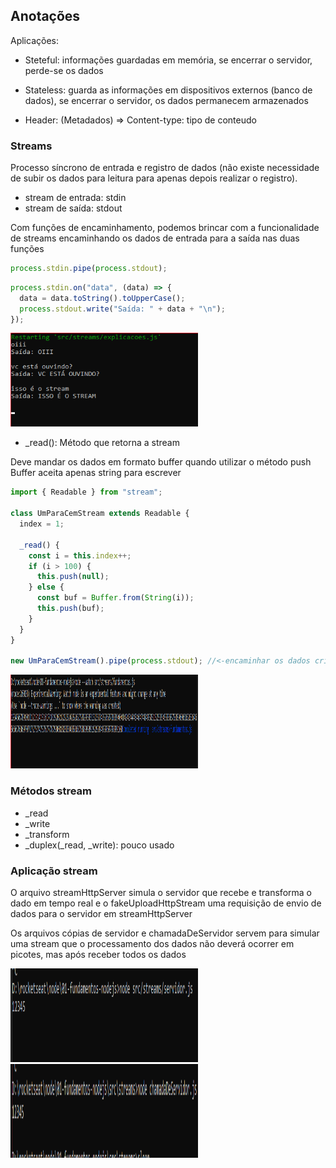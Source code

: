 ## Anotações

Aplicações:

- Steteful: informações guardadas em memória, se encerrar o servidor, perde-se os dados
- Stateless: guarda as informações em dispositivos externos (banco de dados), se encerrar o servidor, os dados permanecem armazenados

- Header: (Metadados) => Content-type: tipo de conteudo

### Streams

Processo síncrono de entrada e registro de dados (não existe necessidade de subir os dados para leitura para apenas depois realizar o registro).

- stream de entrada: stdin
- stream de saída: stdout

Com funções de encaminhamento, podemos brincar com a funcionalidade de streams
encaminhando os dados de entrada para a saída nas duas funções

```js
process.stdin.pipe(process.stdout);
```

```js
process.stdin.on("data", (data) => {
  data = data.toString().toUpperCase();
  process.stdout.write("Saída: " + data + "\n");
});
```

<img src="../img/stream.png" width="300px" height="150px"/>

- \_read(): Método que retorna a stream

Deve mandar os dados em formato buffer quando utilizar o método push
Buffer aceita apenas string para escrever

```js
import { Readable } from "stream";

class UmParaCemStream extends Readable {
  index = 1;

  _read() {
    const i = this.index++;
    if (i > 100) {
      this.push(null);
    } else {
      const buf = Buffer.from(String(i));
      this.push(buf);
    }
  }
}

new UmParaCemStream().pipe(process.stdout); //<-encaminhar os dados criados na classe para a saída
```

<img src="../img/stream2.png" width="300px" height="150px"/>

### Métodos stream

- \_read
- \_write
- \_transform
- \_duplex(\_read, \_write): pouco usado

### Aplicação stream

O arquivo streamHttpServer simula o servidor que recebe e transforma o dado em tempo real e o fakeUploadHttpStream uma requisição de envio de dados para o servidor em streamHttpServer

Os arquivos cópias de servidor e chamadaDeServidor servem para simular uma stream que o processamento dos dados não deverá ocorrer em picotes, mas após receber todos os dados

<img src="../img/requisicaoStream.png" width="300px" height="150px"/>

<img src="../img/respostaStream.png" width="300px" height="150px"/>
